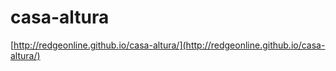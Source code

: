 # casa-altura

[http://redgeonline.github.io/casa-altura/](http://redgeonline.github.io/casa-altura/)
